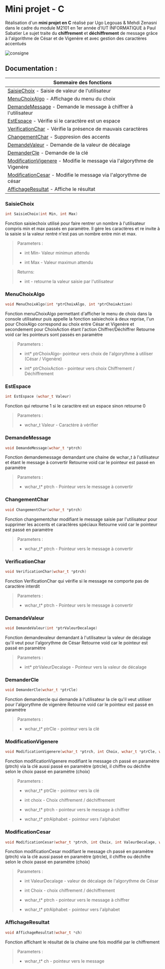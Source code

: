 # Mini projet - C

Réalisation d'un **mini projet en C** réalisé par Ugo Legouas & Mehdi Zenasni dans le cadre du module M2101 en 1er année d'IUT INFORMATIQUE à Paul Sabatier
Le sujet traite du **chiffrement** et **déchiffrement** de message grâce à l'algorithme de César et de Vigenère et avec gestion des caractères accentués


![consigne](https://framagit.org/Soulsedge/mini-projet-c/uploads/881549f548234e3e4052515b71c18661/cons.PNG)

## Documentation : 
|Sommaire des fonctions                                                                                    |
| ------                                                                                                   |
|   [SaisieChoix](#saisiechoix) - Saisie de valeur de l'utilisateur                                        |
|   [MenuChoixAlgo](#menuchoixalgo) - Affichage du menu du choix                                           |
|   [DemandeMessage](#demandermessage) - Demande le message à chiffrer à l'utilisateur                     |
|   [EstEspace](#estespace) - Vérifie si le caractère est un espace                                        |
|   [VerificationChar](#demandevaleur) - Vérifie la présence de mauvais caractères                         |
|   [ChangementChar](#changementchar) - Suppresion des accents                                             |
|   [DemandeValeur](#demandevaleur) - Demande de la valeur de décalage                                     |
|   [DemanderCle](#demandercle) - Demande de la clé                                                        |
|   [ModificationVigenere](#modificationVigenere) - Modifie le message via l'algorythme de Vigenère        |
|   [ModificationCesar](#modificationCésar) - Modifie le message via l'algorythme de césar                 |
|   [AffichageResultat](#affichageresultat) - Affiche le résultat                                          |



### SaisieChoix
```c
int SaisieChoix(int Min, int Max)
```
Fonction saisiechoix utilisé pour faire rentrer un nombre à l'utilisateur compris min et max passés en paramètre.
Il gère les caractères et re invite à la saisie si la valeur rentré n'est pas un nombre entre min et max.

>Parameters :
>
>   * int Min- Valeur minimun attendu
>    
>   * int Max - Valeur maximun attendu

>Returns:
>
>  * int - retourne la valeur saisie par l'utilisateur

### MenuChoixAlgo
```c
void MenuChoixAlgo(int *ptrChoixAlgo, int *ptrChoixAction)
```

Fonction menuChoixAlgo permettant d'afficher le menu de choix dans la console utilisateur puis appelle la fonction saisiechoix à deux reprise,
l'un pour ChoixAlgo correspond au choix entre César et Vigenère et secondement pour ChoixAction étant l'action Chiffrer/Déchiffrer
Retourne void car les pointeurs sont passés en paramètre

>Parameters :
>
>  *  int* ptrChoixAlgo- pointeur vers choix de l'algorythme à utiliser (César / Vigenère)
>    
>  *  int* ptrChoixAction - pointeur vers choix Chiffrement / Déchiffrement
  

### EstEspace
```c
int EstEspace (wchar_t Valeur)
```
Fonction qui retourne 1 si le caractère est un espace sinon retourne 0
>Parameters :
>
>  *  wchar_t Valeur - Caractère à vérifier
>    

  
    
### DemandeMessage
```c
void DemandeMessage(wchar_t *ptrch)
```

Fonction demandemessage demandant une chaine de wchar_t à l'utilisateur et étant le message à convertir 
Retourne void car le pointeur est passé en paramètre

>Parameters :
>
>   * wchar_t* ptrch - Pointeur vers le message à convertir 
>    
   

### ChangementChar 
```c
void ChangementChar(wchar_t *ptrch)
```

Fonction changementchar modifiant le message saisie par l'utilisateur pour supprimer les accents et caractères spéciaux
Retourne void car le pointeur est passé en paramètre 

>Parameters :
>
> *   wchar_t* ptrch - Pointeur vers le message à convertir 
>

### VerificationChar
```c
void VerificationChar(wchar_t *ptrch)
```

Fonction VerificationChar qui vérifie si le message ne comporte pas de caractère interdit

>Parameters :
>
> *   wchar_t* ptrch - Pointeur vers le message à convertir 
>




### DemandeValeur
```c
void DemandeValeur(int *ptrValeurDecalage)
```

Fonction demandevaleur demandant à l'utilisateur la valeur de décalage qu'il veut pour l'algorythme de César
Retourne void car le pointeur est passé en paramètre 
>Parameters :
>
>*    int* ptrValeurDecalage - Pointeur vers la valeur de décalage
>    
   

### DemanderCle   
```c
void DemanderCle(wchar_t *ptrCle)
```

Fonction demandercle qui demande à l'utilisateur la cle qu'il veut utiliser pour l'algorythme de vigenère
Retourne void car le pointeur est passé en paramètre 

>Parameters :
>
>*    wchar_t* ptrCle - pointeur vers la clé
> 

    
### ModificationVigenere
```c
void ModificationVigenere(wchar_t *ptrch, int Choix, wchar_t *ptrCle, wchar_t *ptrAlphabet)
```

Fonction modificationVigenere modifiant le message ch passé en paramètre (ptrch) via la clé aussi passé en paramètre (ptrcle), 
il chiffre ou déchifre selon le choix passé en paramètre (choix)

>Parameters :
>
> *  wchar_t* ptrCle - pointeur vers la clé
>   
> *  int choix - Choix chiffrement / déchiffrement
>    
>   * wchar_t* ptrch - pointeur vers le message à chiffrer
>    
>   * wchar_t* ptrAlphabet - pointeur vers l'alphabet 
    
   

### ModificationCesar
```c
void ModificationCesar(wchar_t *ptrch, int Choix, int ValeurDecalage, wchar_t *ptrAlphabet)
```

Fonction modificationCesar modifiant le message ch passé en paramètre (ptrch) via la clé aussi passé en paramètre (ptrcle), 
il chiffre ou déchifre selon le choix passé en paramètre (choix)

>Parameters :
>
>   * int ValeurDecalage - valeur de décalage de l'algorythme de César
>    
>  *  int Choix - choix chiffrement / déchiffrement
>    
>  *  wchar_t* ptrch - pointeur vers le message à chiffrer
>    
>   * wchar_t* ptrAlphabet - pointeur vers l'alphabet 

### AffichageResultat
```c
void AffichageResultat(wchar_t *ch)
```

Fonction affichant le résultat de la chaine une fois modifié par le chiffrement 
>Parameters :
>
>   * wchar_t* ch - pointeur vers le message
>
>    
    
